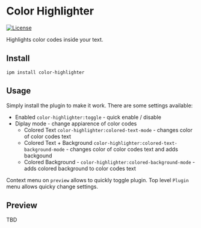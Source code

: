 # Color Highlighter

[![License](https://img.shields.io/github/license/mymmrac/inkdrop-color-highlighter)](https://github.com/mymmrac/inkdrop-color-highlighter/blob/master/LICENSE)

Highlights color codes inside your text.

## Install

```console
ipm install color-highlighter
```

## Usage

Simply install the plugin to make it work. There are some settings available:

- Enabled `color-highlighter:toggle` - quick enable / disable
- Diplay mode - change appiarence of color codes
    - Colored Text `color-highlighter:colored-text-mode` - changes color of color codes text
    - Colored Text + Background `color-highlighter:colored-text-background-mode` - changes color of color codes text and adds backgound
    - Colored Background - `color-highlighter:colored-background-mode` - adds colored background to color codes text

Context menu on `preview` allows to quickly toggle plugin. Top level `Plugin` menu allows quicky change settings.

## Preview

TBD

